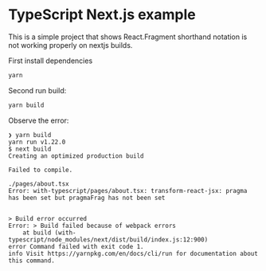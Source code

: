 # TypeScript Next.js example

This is a simple project that shows React.Fragment shorthand notation is not working properly on nextjs builds.

First install dependencies

```bash
yarn
```

Second run build:

```bash
yarn build
```


Observe the error:

```
❯ yarn build
yarn run v1.22.0
$ next build
Creating an optimized production build  

Failed to compile.

./pages/about.tsx
Error: with-typescript/pages/about.tsx: transform-react-jsx: pragma has been set but pragmaFrag has not been set


> Build error occurred
Error: > Build failed because of webpack errors
    at build (with-typescript/node_modules/next/dist/build/index.js:12:900)
error Command failed with exit code 1.
info Visit https://yarnpkg.com/en/docs/cli/run for documentation about this command.
```
